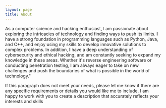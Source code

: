 ```yaml
---
layout: page
title: About
---
```


As a computer science and hacking enthusiast, I am passionate about exploring the intricacies of technology and finding ways to push its limits. I have a strong foundation in programming languages such as Python, Java, and C++, and enjoy using my skills to develop innovative solutions to complex problems. In addition, I have a deep understanding of cybersecurity and ethical hacking, and am constantly seeking to expand my knowledge in these areas. Whether it's reverse engineering software or conducting penetration testing, I am always eager to take on new challenges and push the boundaries of what is possible in the world of technology."

If this paragraph does not meet your needs, please let me know if there are any specific requirements or details you would like me to include. I am happy to work with you to create a description that accurately reflects your interests and skills